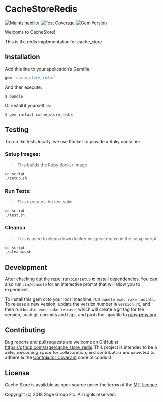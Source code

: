 # CacheStoreRedis

[![Maintainability](https://api.codeclimate.com/v1/badges/c6a9256278881eab8328/maintainability)](https://codeclimate.com/github/Sage/cache_store_redis/maintainability)
[![Test Coverage](https://api.codeclimate.com/v1/badges/c6a9256278881eab8328/test_coverage)](https://codeclimate.com/github/Sage/cache_store_redis/test_coverage)
[![Gem Version](https://badge.fury.io/rb/cache_store_redis.svg)](https://badge.fury.io/rb/cache_store_redis)

Welcome to CacheStore!

This is the redis implementation for cache_store.

## Installation

Add this line to your application's Gemfile:

```ruby
gem 'cache_store_redis'
```

And then execute:

```bash
$ bundle
```

Or install it yourself as:

```bash
$ gem install cache_store_redis
```

## Testing

To run the tests locally, we use Docker to provide a Ruby container.

### Setup Images:

> This builds the Ruby docker image.

```bash
cd script
./setup.sh
```

### Run Tests:

> This executes the test suite

```bash
cd script
./test.sh
```

### Cleanup

> This is used to clean down docker images created in the setup script.

```bash
cd script
./cleanup.sh
```

## Development

After checking out the repo, run `bin/setup` to install dependencies. You can also run `bin/console` for an interactive prompt that will allow you to experiment.

To install this gem onto your local machine, run `bundle exec rake install`. To release a new version, update the version number in `version.rb`, and then run `bundle exec rake release`, which will create a git tag for the version, push git commits and tags, and push the `.gem` file to [rubygems.org](https://rubygems.org).

## Contributing

Bug reports and pull requests are welcome on GitHub at https://github.com/sage/cache_store_redis. This project is intended to be a safe, welcoming space for collaboration, and contributors are expected to adhere to the [Contributor Covenant](http://contributor-covenant.org) code of conduct.


## License

Cache Store is available as open source under the terms of the
[MIT licence](LICENSE).

Copyright (c) 2018 Sage Group Plc. All rights reserved.

